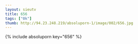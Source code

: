 ```yaml
--- 
layout: sieutv
title: 656
tags: ["0k"]
thumb: http://94.23.248.219/absoluporn-1/image/002/656.jpg
---
```

{% include absoluporn key="656" %} 
